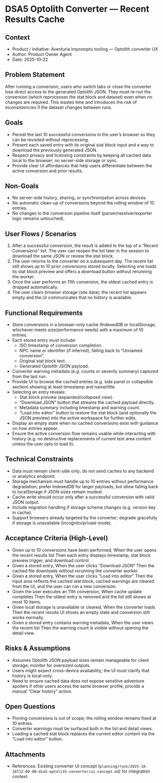 # DSA5 Optolith Converter — Recent Results Cache

## Context
- Product / initiative: Aventuria Impromptu tooling — Optolith converter UX
- Author: Product Owner Agent
- Date: 2025-10-22

## Problem Statement
After running a conversion, users who switch tabs or close the converter lose direct access to the generated Optolith JSON. They must re-run the conversion (which reprocesses the stat block and dataset) even when no changes are required. This wastes time and introduces the risk of inconsistencies if the dataset changes between runs.

## Goals
- Persist the last 10 successful conversions in the user’s browser so they can be revisited without reprocessing.
- Present each saved entry with its original stat block input and a way to download the previously generated JSON.
- Respect privacy and licensing constraints by keeping all cached data local to the browser; no server-side storage or sync.
- Provide clear UI affordances that help users differentiate between the active conversion and prior results.

## Non-Goals
- No server-side history, sharing, or synchronization across devices.
- No automatic clean-up of conversions beyond the rolling window of 10 entries.
- No changes to the conversion pipeline itself (parser/resolver/exporter logic remains untouched).

## User Flows / Scenarios
1. After a successful conversion, the result is added to the top of a “Recent Conversions” list. The user can reopen the list later in the session to download the same JSON or review the stat block.
2. The user returns to the converter on a subsequent day. The recent list still shows up to 10 prior conversions stored locally. Selecting one loads its stat block preview and offers a download button without rerunning the worker.
3. Once the user performs an 11th conversion, the oldest cached entry is dropped automatically.
4. The user clears browser storage (site data); the recent list appears empty and the UI communicates that no history is available.

## Functional Requirements
- Store conversions in a browser-only cache (IndexedDB or localStorage, whichever meets size/performance needs) with a maximum of 10 entries.
- Each stored entry must include:
  - ISO timestamp of conversion completion.
  - NPC name or identifier (if inferred), falling back to “Unnamed conversion”.
  - Original stat block text.
  - Generated Optolith JSON payload.
- Converter warning metadata (e.g. counts or severity summary) captured from the last run.
- Provide UI to browse the cached entries (e.g. side panel or collapsible section) showing at least timestamp and name/title.
- Selecting an entry reveals:
  - Stat block preview (expanded/collapsed view).
  - “Download JSON” button that streams the cached payload directly.
  - Metadata summary including timestamp and warning count.
  - “Load into editor” button to restore the stat block (and optionally the JSON preview) into the active workspace for further edits.
- Display an empty state when no cached conversions exist with guidance on how entries appear.
- Ensure the active conversion flow remains usable while interacting with history (e.g. no destructive replacements of current text area content unless the user opts to load it).

## Technical Constraints
- Data must remain client-side only; do not send caches to any backend or analytics endpoint.
- Storage mechanism must handle up to 10 entries without performance degradation; prefer IndexedDB for larger payloads, but allow falling back to localStorage if JSON sizes remain modest.
- Cache write should occur only after a successful conversion with valid JSON output.
- Include migration handling if storage schema changes (e.g. version key in cache).
- Support browsers already targeted by the converter; degrade gracefully if storage is unavailable (incognito/private mode).

## Acceptance Criteria (High-Level)
- Given up to 10 conversions have been performed, When the user opens the recent results list Then each entry displays timestamp, stat block preview trigger, and download control.
- Given a stored entry, When the user clicks “Download JSON” Then the cached file downloads without rerunning the converter worker.
- Given a stored entry, When the user clicks “Load into editor” Then the input area reflects the cached stat block, cached warnings are cleared from the UI, and the user can run a new conversion.
- Given the user executes an 11th conversion, When cache update completes Then the oldest entry is removed and the list still shows at most 10 items.
- Given local storage is unavailable or cleared, When the converter loads Then the recent results UI shows an empty state and conversion still works normally.
- Given a stored entry contains warning metadata, When the user views the recent list Then the warning count is visible without opening the detail view.

## Risks & Assumptions
- Assumes Optolith JSON payload sizes remain manageable for client storage; monitor for oversized outputs.
- Users might expect cross-device availability; the UI must clarify that history is local-only.
- Need to ensure cached data does not expose sensitive adventure spoilers if other users access the same browser profile; provide a manual “Clear history” action.

## Open Questions
- Pinning conversions is out of scope; the rolling window remains fixed at 10 entries.
- Converter warnings must be surfaced both in the list and detail views.
- Loading a cached stat block replaces the current editor content via the “Load into editor” button.

## Attachments
- References: Existing converter UI concept (`planning/runs/2025-10-16T12-00-00-dsa5-optolith-converter/ui-concept.md`) for integration context.
